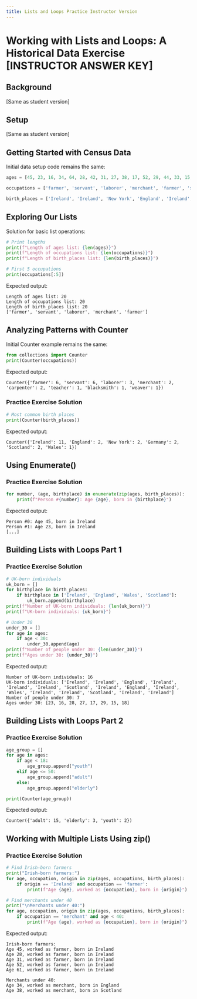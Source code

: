 ```yaml
---
title: Lists and Loops Practice Instructor Version
---
```


# Working with Lists and Loops: A Historical Data Exercise [INSTRUCTOR ANSWER KEY]

## Background

[Same as student version]

## Setup

[Same as student version]

## Getting Started with Census Data

Initial data setup code remains the same:

```python
ages = [45, 23, 16, 34, 64, 28, 42, 31, 27, 38, 17, 52, 29, 44, 33, 15, 61, 36, 18, 41]

occupations = ['farmer', 'servant', 'laborer', 'merchant', 'farmer', 'servant', 'teacher', 'farmer', 'laborer', 'merchant', 'servant', 'farmer', 'laborer', 'blacksmith', 'carpenter', 'servant', 'farmer', 'weaver', 'servant', 'carpenter']

birth_places = ['Ireland', 'Ireland', 'New York', 'England', 'Ireland', 'Germany', 'New York', 'Ireland', 'Ireland', 'Scotland', 'Ireland', 'England', 'Ireland', 'Wales', 'Ireland', 'Ireland', 'Scotland', 'Ireland', 'Germany', 'Ireland']
```

## Exploring Our Lists

Solution for basic list operations:

```python
# Print lengths
print(f"Length of ages list: {len(ages)}")
print(f"Length of occupations list: {len(occupations)}")
print(f"Length of birth_places list: {len(birth_places)}")

# First 5 occupations
print(occupations[:5])
```

Expected output:

```
Length of ages list: 20
Length of occupations list: 20
Length of birth_places list: 20
['farmer', 'servant', 'laborer', 'merchant', 'farmer']
```

## Analyzing Patterns with Counter

Initial Counter example remains the same:

```python
from collections import Counter
print(Counter(occupations))
```

Expected output:

```
Counter({'farmer': 6, 'servant': 6, 'laborer': 3, 'merchant': 2, 'carpenter': 2, 'teacher': 1, 'blacksmith': 1, 'weaver': 1})
```

### Practice Exercise Solution

```python
# Most common birth places
print(Counter(birth_places))
```

Expected output:

```
Counter({'Ireland': 11, 'England': 2, 'New York': 2, 'Germany': 2, 'Scotland': 2, 'Wales': 1})
```

## Using Enumerate()

### Practice Exercise Solution

```python
for number, (age, birthplace) in enumerate(zip(ages, birth_places)):
    print(f"Person #{number}: Age {age}, born in {birthplace}")
```

Expected output:

```
Person #0: Age 45, born in Ireland
Person #1: Age 23, born in Ireland
[...]
```

## Building Lists with Loops Part 1

### Practice Exercise Solution

```python
# UK-born individuals
uk_born = []
for birthplace in birth_places:
    if birthplace in ['Ireland', 'England', 'Wales', 'Scotland']:
        uk_born.append(birthplace)
print(f"Number of UK-born individuals: {len(uk_born)}")
print(f"UK-born individuals: {uk_born}")

# Under 30
under_30 = []
for age in ages:
    if age < 30:
        under_30.append(age)
print(f"Number of people under 30: {len(under_30)}")
print(f"Ages under 30: {under_30}")
```

Expected output:

```
Number of UK-born individuals: 16
UK-born individuals: ['Ireland', 'Ireland', 'England', 'Ireland', 'Ireland', 'Ireland', 'Scotland', 'Ireland', 'England', 'Ireland', 'Wales', 'Ireland', 'Ireland', 'Scotland', 'Ireland', 'Ireland']
Number of people under 30: 7
Ages under 30: [23, 16, 28, 27, 17, 29, 15, 18]
```

## Building Lists with Loops Part 2

### Practice Exercise Solution

```python
age_group = []
for age in ages:
    if age < 18:
        age_group.append("youth")
    elif age <= 50:
        age_group.append("adult")
    else:
        age_group.append("elderly")

print(Counter(age_group))
```

Expected output:

```
Counter({'adult': 15, 'elderly': 3, 'youth': 2})
```

## Working with Multiple Lists Using zip()

### Practice Exercise Solution

```python
# Find Irish-born farmers
print("Irish-born farmers:")
for age, occupation, origin in zip(ages, occupations, birth_places):
    if origin == 'Ireland' and occupation == 'farmer':
        print(f"Age {age}, worked as {occupation}, born in {origin}")

# Find merchants under 40
print("\nMerchants under 40:")
for age, occupation, origin in zip(ages, occupations, birth_places):
    if occupation == 'merchant' and age < 40:
        print(f"Age {age}, worked as {occupation}, born in {origin}")
```

Expected output:

```
Irish-born farmers:
Age 45, worked as farmer, born in Ireland
Age 28, worked as farmer, born in Ireland
Age 31, worked as farmer, born in Ireland
Age 52, worked as farmer, born in Ireland
Age 61, worked as farmer, born in Ireland

Merchants under 40:
Age 34, worked as merchant, born in England
Age 38, worked as merchant, born in Scotland
```
